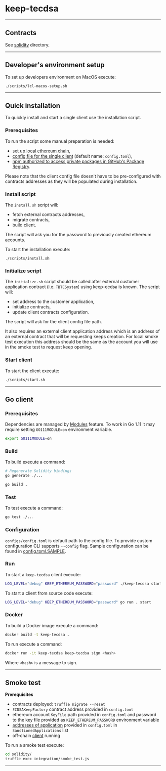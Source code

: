 # keep-tecdsa

---

## Contracts

See [solidity](./solidity/) directory.

---

## Developer's environment setup

To set up developers environment on MacOS execute:

```
./scripts/lcl-macos-setup.sh
```

---

## Quick installation

To quickly install and start a single client use the installation script.

### Prerequisites
To run the script some manual preparation is needed:

- [set up local ethereum chain](https://github.com/keep-network/keep-core/blob/master/docs/development/local-keep-network.adoc#setting-up-local-ethereum-client),
- [config file for the single client](#Configuration) (default name: `config.toml`),
- [npm authorized to access private packages in GitHub's Package Registry](./solidity/README.md#NPM-dependencies).

Please note that the client config file doesn't have to be pre-configured with contracts
addresses as they will be populated during installation.

### Install script

The `install.sh` script will:

- fetch external contracts addresses,
- migrate contracts,
- build client.

The script will ask you for the password to previously created ethereum accounts.



To start the installation execute:
```
./scripts/install.sh
```

### Initialize script

The `initialize.sh` script should be called after external customer application
contract (i.e. `TBTCSystem`) using keep-ecdsa is known. The script will:

- set address to the customer application,
- initialize contracts,
- update client contracts configuration.

The script will ask for the client config file path.

It also requires an external client application address which is an address of an 
external contract that will be requesting keeps creation. For local smoke test
execution this address should be the same as the account you will use in the smoke
test to request keep opening.

### Start client

To start the client execute:
```
./scripts/start.sh
```

---

## Go client

### Prerequisites

Dependencies are managed by [Modules](https://github.com/golang/go/wiki/Modules) feature. 
To work in Go 1.11 it may require setting `GO111MODULE=on` environment variable.
```sh
export GO111MODULE=on
```

### Build

To build execute a command:
```sh
# Regenerate Solidity bindings
go generate ./...

go build .
```

### Test

To test execute a command:
```sh
go test ./...
```

### Configuration

`configs/config.toml` is default path to the config file. To provide custom 
configuration CLI supports `--config` flag.
Sample configuration can be found in [config.toml.SAMPLE](configs/config.toml.SAMPLE).

### Run

To start a `keep-tecdsa` client execute:
```sh
LOG_LEVEL="debug" KEEP_ETHEREUM_PASSWORD="password" ./keep-tecdsa start
```

To start a client from source code execute:
```sh
LOG_LEVEL="debug" KEEP_ETHEREUM_PASSWORD="password" go run . start
```

### Docker

To build a Docker image execute a command:
```sh
docker build -t keep-tecdsa .
```

To run execute a command:
```sh
docker run -it keep-tecdsa keep-tecdsa sign <hash>
```
Where `<hash>` is a message to sign.


---

## Smoke test

**Prerequisites**
- contracts deployed: `truffle migrate --reset`
- `ECDSAKeepFactory` contract address provided in `config.toml`
- ethereum account `KeyFile` path provided in `config.toml` and password to the
  key file provided as `KEEP_ETHEREUM_PASSWORD` environment variable
- [addresses of application](https://github.com/keep-network/keep-tecdsa/blob/69768219221e6adef7dbcaf0035237846f3523a5/solidity/integration/smoke_test.js#L27) provided in `config.toml` in `SanctionedApplications` list
- off-chain [client](#Client) running

To run a smoke test execute:
```sh
cd solidity/
truffle exec integration/smoke_test.js
```

---
